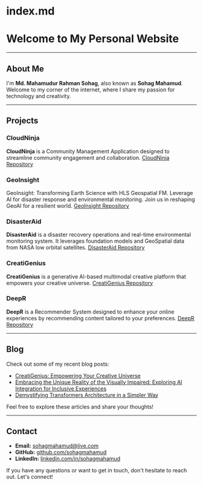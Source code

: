 # index.md

# Welcome to My Personal Website

---

## About Me

I'm **Md. Mahamudur Rahman Sohag**, also known as **Sohag Mahamud**. Welcome to my corner of the internet, where I share my passion for technology and creativity.

---

## Projects

### CloudNinja

**CloudNinja** is a Community Management Application designed to streamline community engagement and collaboration.
[CloudNinja Repository](https://github.com/cloudcampbd/cloudninja)


### GeoInsight
GeoInsight: Transforming Earth Science with HLS Geospatial FM. Leverage AI for disaster response and environmental monitoring. Join us in reshaping GeoAI for a resilient world.
[GeoInsight Repository](https://github.com/sohagmahamud/GeoInsight)

### DisasterAid

**DisasterAid** is a disaster recovery operations and real-time environmental monitoring system. It leverages foundation models and GeoSpatial data from NASA low orbital satellites.
[DisasterAid Repository](https://github.com/sohagmahamud/disaster-aid)

### CreatiGenius

**CreatiGenius** is a generative AI-based multimodal creative platform that empowers your creative universe.
[CreatiGenius Repository](https://github.com/sohagmahamud/CreatiGenius)

### DeepR

**DeepR** is a Recommender System designed to enhance your online experiences by recommending content tailored to your preferences.
[DeepR
Repository](https://github.com/sohagmahamud/DeepR)

---

## Blog

Check out some of my recent blog posts:

- [CreatiGenius: Empowering Your Creative Universe](https://dev.to/sohagmahamud/creatigenius-empowering-your-creative-universe-364n)
- [Embracing the Unique Reality of the Visually Impaired: Exploring AI Integration for Inclusive Experiences](https://dev.to/sohagmahamud/embracing-the-unique-reality-of-the-visually-impaired-exploring-ai-integration-for-inclusive-experiences-2eo7)
- [Demystifying Transformers Architecture in a Simpler Way](https://dev.to/sohagmahamud/demystifying-transformers-architecture-in-a-simpler-way-1png)

Feel free to explore these articles and share your thoughts!

---

## Contact

- **Email:** [sohagmahamud@live.com](mailto:sohagmahamud@live.com)
- **GitHub:** [github.com/sohagmahamud](https://github.com/sohagmahamud)
- **LinkedIn:** [linkedin.com/in/sohagmahamud](https://linkedin.com/in/sohagmahamud)

If you have any questions or want to get in touch, don't hesitate to reach out. Let's connect!

